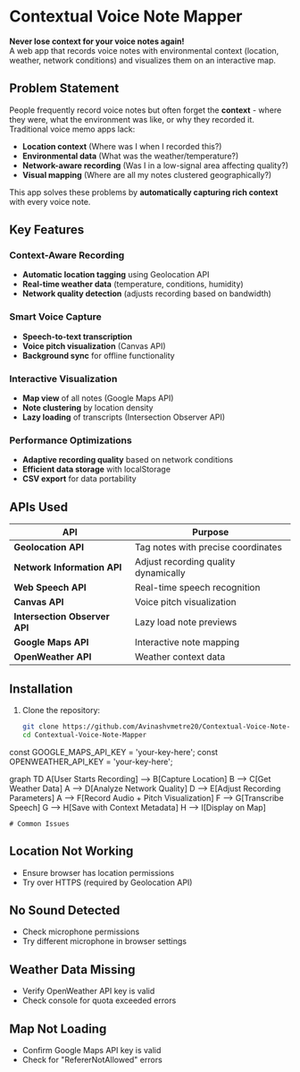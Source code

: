 # Contextual Voice Note Mapper

**Never lose context for your voice notes again!**  
A web app that records voice notes with environmental context (location, weather, network conditions) and visualizes them on an interactive map.


## Problem Statement

People frequently record voice notes but often forget the **context** - where they were, what the environment was like, or why they recorded it. Traditional voice memo apps lack:

-  **Location context** (Where was I when I recorded this?)
-  **Environmental data** (What was the weather/temperature?)
-  **Network-aware recording** (Was I in a low-signal area affecting quality?)
-  **Visual mapping** (Where are all my notes clustered geographically?)

This app solves these problems by **automatically capturing rich context** with every voice note.

## Key Features

### Context-Aware Recording
- **Automatic location tagging** using Geolocation API
- **Real-time weather data** (temperature, conditions, humidity)
- **Network quality detection** (adjusts recording based on bandwidth)

### Smart Voice Capture
- **Speech-to-text transcription**
- **Voice pitch visualization** (Canvas API)
- **Background sync** for offline functionality

### Interactive Visualization
- **Map view** of all notes (Google Maps API)
- **Note clustering** by location density
- **Lazy loading** of transcripts (Intersection Observer API)

### Performance Optimizations
- **Adaptive recording quality** based on network conditions
- **Efficient data storage** with localStorage
- **CSV export** for data portability

## APIs Used

| API | Purpose |
|------|---------|
| **Geolocation API** | Tag notes with precise coordinates |
| **Network Information API** | Adjust recording quality dynamically |
| **Web Speech API** | Real-time speech recognition |
| **Canvas API** | Voice pitch visualization |
| **Intersection Observer API** | Lazy load note previews |
| **Google Maps API** | Interactive note mapping |
| **OpenWeather API** | Weather context data |

## Installation

1. Clone the repository:
   ```bash
   git clone https://github.com/Avinashvmetre20/Contextual-Voice-Note-Mapper
   cd Contextual-Voice-Note-Mapper


const GOOGLE_MAPS_API_KEY = 'your-key-here';
const OPENWEATHER_API_KEY = 'your-key-here';


graph TD
    A[User Starts Recording] --> B[Capture Location]
    B --> C[Get Weather Data]
    A --> D[Analyze Network Quality]
    D --> E[Adjust Recording Parameters]
    A --> F[Record Audio + Pitch Visualization]
    F --> G[Transcribe Speech]
    G --> H[Save with Context Metadata]
    H --> I[Display on Map]



    # Common Issues

## Location Not Working
- Ensure browser has location permissions
- Try over HTTPS (required by Geolocation API)

## No Sound Detected
- Check microphone permissions
- Try different microphone in browser settings

## Weather Data Missing
- Verify OpenWeather API key is valid
- Check console for quota exceeded errors

## Map Not Loading
- Confirm Google Maps API key is valid
- Check for "RefererNotAllowed" errors
